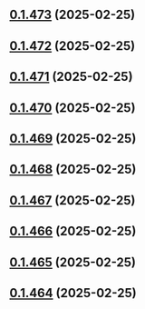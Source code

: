## [0.1.473](https://github.com/binary-braids/terraform-oracle/compare/v0.1.472...v0.1.473) (2025-02-25)



## [0.1.472](https://github.com/binary-braids/terraform-oracle/compare/v0.1.471...v0.1.472) (2025-02-25)



## [0.1.471](https://github.com/binary-braids/terraform-oracle/compare/v0.1.470...v0.1.471) (2025-02-25)



## [0.1.470](https://github.com/binary-braids/terraform-oracle/compare/v0.1.469...v0.1.470) (2025-02-25)



## [0.1.469](https://github.com/binary-braids/terraform-oracle/compare/v0.1.468...v0.1.469) (2025-02-25)



## [0.1.468](https://github.com/binary-braids/terraform-oracle/compare/v0.1.467...v0.1.468) (2025-02-25)



## [0.1.467](https://github.com/binary-braids/terraform-oracle/compare/v0.1.466...v0.1.467) (2025-02-25)



## [0.1.466](https://github.com/binary-braids/terraform-oracle/compare/v0.1.465...v0.1.466) (2025-02-25)



## [0.1.465](https://github.com/binary-braids/terraform-oracle/compare/v0.1.464...v0.1.465) (2025-02-25)



## [0.1.464](https://github.com/binary-braids/terraform-oracle/compare/v0.1.463...v0.1.464) (2025-02-25)



